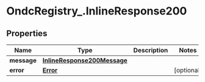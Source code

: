 # OndcRegistry_.InlineResponse200

## Properties
Name | Type | Description | Notes
------------ | ------------- | ------------- | -------------
**message** | [**InlineResponse200Message**](InlineResponse200Message.md) |  | 
**error** | [**Error**](Error.md) |  | [optional] 
